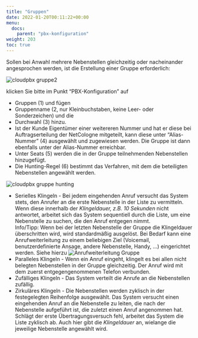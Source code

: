 ```yaml
---
title: "Gruppen"
date: 2022-01-20T00:11:22+00:00
menu:
  docs:
    parent: "pbx-konfiguration"
weight: 203
toc: true
---
```


Sollen bei Anwahl mehrere Nebenstellen gleichzeitig oder nacheinander angesprochen werden, ist die Erstellung einer Gruppe erforderlich:

![cloudpbx gruppe2](https://user-images.githubusercontent.com/98753538/158327798-b27cc189-38a7-4fd3-95ad-5640c7ac5355.jpg)

klicken Sie bitte im Punkt “PBX-Konfiguration” auf

* Gruppen (1) und fügen <br>
* Gruppenname (2, nur Kleinbuchstaben, keine Leer- oder Sonderzeichen) und die <br>
* Durchwahl (3) hinzu. <br>
* Ist der Kunde Eigentümer einer weitereren Nummer und hat er diese bei Auftragserteilung der NetCologne mitgeteilt, kann diese unter “Alias-Nummer” (4) ausgewählt und zugewiesen werden. Die Gruppe ist dann ebenfalls unter der Alias-Nummer erreichbar. <br>
* Unter Seats (5) werden die in der Gruppe teilnehmenden Nebenstellen hinzugefügt. <br>
* Die Hunting-Regel (6) bestimmt das Verfahren, mit dem die beteiligten Nebenstellen angewählt werden. <br>

![cloudpbx gruppe hunting](https://user-images.githubusercontent.com/98753538/158193548-c0180461-ea76-41f4-9fbb-f5f091ef7c68.jpg)

* Serielles Klingeln - Bei jedem eingehenden Anruf versucht das System stets, den Anrufer an die erste Nebenstelle in der Liste zu vermitteln. Wenn diese innerhalb der *Klingeldauer, z.B. 10 Sekunden* nicht antwortet, arbeitet sich das System sequentiell durch die Liste, um eine Nebenstelle zu suchen, die den Anruf entgegen nimmt. <br>
Info/Tipp: Wenn bei der letzten Nebenstelle der Gruppe die Klingeldauer überschritten wird, wird standardmäßig ausgelöst. Bei Bedarf kann eine Anrufweiterleitung zu einem beliebigen Ziel (Voicemail, benutzerdefinierte Ansage, andere Nebenstelle, Handy, ...) eingerichtet werden. Siehe hierzu ![Anrufweiterleitung Gruppe](https://cloudpbx-doku.netcologne.de/docs/funktionen/anrufweiterleitung/#b-anrufweiterleitung-gruppe)
* Paralleles Klingeln - Wenn ein Anruf eingeht, klingelt es bei allen nicht belegten Nebenstellen in der Gruppe gleichzeitig. Der Anruf wird mit dem zuerst entgegengenommenen Telefon verbunden.
* Zufälliges Klingeln - Das System verteilt die Anrufe an die Nebenstellen zufällig.
* Zirkuläres Klingeln - Die Nebenstellen werden zyklisch in der festegelegten Reihenfolge ausgewählt. Das System versucht einen eingehenden Anruf an die Nebenstelle zu leiten, die nach der Nebenstelle aufgeführt ist, die zuletzt einen Anruf angenommen hat. Schlägt der erste Übertragungsversuch fehl, arbeitet das System die Liste zyklisch ab. Auch hier gibt die *Klingeldauer* an, wielange die jeweilige Nebenstelle angewählt wird.
